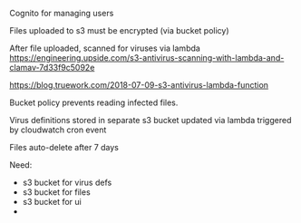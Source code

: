 Cognito for managing users

Files uploaded to s3 must be encrypted (via bucket policy)

After file uploaded, scanned for viruses via lambda
https://engineering.upside.com/s3-antivirus-scanning-with-lambda-and-clamav-7d33f9c5092e

https://blog.truework.com/2018-07-09-s3-antivirus-lambda-function

Bucket policy prevents reading infected files.

Virus definitions stored in separate s3 bucket updated via lambda triggered by cloudwatch cron event

Files auto-delete after 7 days

Need:

- s3 bucket for virus defs
- s3 bucket for files
- s3 bucket for ui
- 